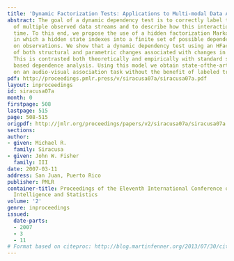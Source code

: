 ```yaml
---
title: 'Dynamic Factorization Tests: Applications to Multi-modal Data Association'
abstract: The goal of a dynamic dependency test is to correctly label the interaction
  of multiple observed data streams and to describe how this interaction evolves over
  time. To this end, we propose the use of a hidden factorization Markov model (HFactMM)
  in which a hidden state indexes into a finite set of possible dependence structures
  on observations. We show that a dynamic dependency test using an HFactMM takes advantage
  of both structural and parametric changes associated with changes in interaction.
  This is contrasted both theoretically and empirically with standard sliding window
  based dependence analysis. Using this model we obtain state-ofthe-art performance
  on an audio-visual association task without the benefit of labeled training data.
pdf: http://proceedings.pmlr.press/v/siracusa07a/siracusa07a.pdf
layout: inproceedings
id: siracusa07a
month: 0
firstpage: 508
lastpage: 515
page: 508-515
origpdf: http://jmlr.org/proceedings/papers/v2/siracusa07a/siracusa07a.pdf
sections: 
author:
- given: Michael R.
  family: Siracusa
- given: John W. Fisher
  family: III
date: 2007-03-11
address: San Juan, Puerto Rico
publisher: PMLR
container-title: Proceedings of the Eleventh International Conference on Artificial
  Intelligence and Statistics
volume: '2'
genre: inproceedings
issued:
  date-parts:
  - 2007
  - 3
  - 11
# Format based on citeproc: http://blog.martinfenner.org/2013/07/30/citeproc-yaml-for-bibliographies/
---
```

